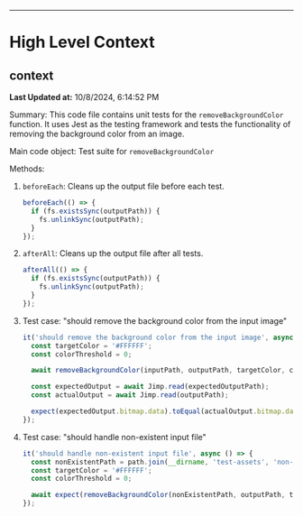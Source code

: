 

---
# High Level Context
## context
**Last Updated at:** 10/8/2024, 6:14:52 PM

Summary:
This code file contains unit tests for the `removeBackgroundColor` function. It uses Jest as the testing framework and tests the functionality of removing the background color from an image.

Main code object: Test suite for `removeBackgroundColor`

Methods:

1. `beforeEach`:
   Cleans up the output file before each test.
   ```javascript
   beforeEach(() => {
     if (fs.existsSync(outputPath)) {
       fs.unlinkSync(outputPath);
     }
   });
   ```

2. `afterAll`:
   Cleans up the output file after all tests.
   ```javascript
   afterAll(() => {
     if (fs.existsSync(outputPath)) {
       fs.unlinkSync(outputPath);
     }
   });
   ```

3. Test case: "should remove the background color from the input image"
   ```javascript
   it('should remove the background color from the input image', async () => {
     const targetColor = '#FFFFFF';
     const colorThreshold = 0;

     await removeBackgroundColor(inputPath, outputPath, targetColor, colorThreshold);

     const expectedOutput = await Jimp.read(expectedOutputPath);
     const actualOutput = await Jimp.read(outputPath);

     expect(expectedOutput.bitmap.data).toEqual(actualOutput.bitmap.data);
   });
   ```

4. Test case: "should handle non-existent input file"
   ```javascript
   it('should handle non-existent input file', async () => {
     const nonExistentPath = path.join(__dirname, 'test-assets', 'non-existent.png');
     const targetColor = '#FFFFFF';
     const colorThreshold = 0;

     await expect(removeBackgroundColor(nonExistentPath, outputPath, targetColor, colorThreshold)).rejects.toThrow();
   });
   ```
